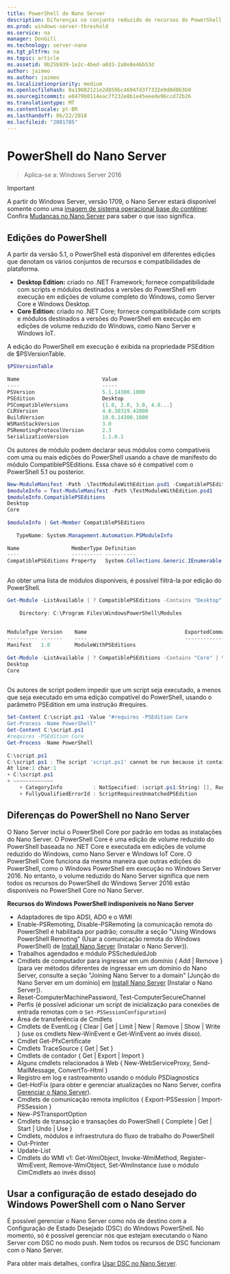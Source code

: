 ```yaml
---
title: PowerShell do Nano Server
description: Diferenças no conjunto reduzido de recursos do PowerShell no Nano Server
ms.prod: windows-server-threshold
ms.service: na
manager: DonGill
ms.technology: server-nano
ms.tgt_pltfrm: na
ms.topic: article
ms.assetid: 9b25b939-1e2c-4bed-a8d3-2a8e8e46b53d
author: jaimeo
ms.author: jaimeo
ms.localizationpriority: medium
ms.openlocfilehash: 8a19082121e2d859bc4694fd3f7332e9d0d0b3b9
ms.sourcegitcommit: e0479b0114eac7f232e8b1e45eeede96ccd72b26
ms.translationtype: MT
ms.contentlocale: pt-BR
ms.lasthandoff: 06/22/2018
ms.locfileid: "2081785"
---
```

# <a name="powershell-on-nano-server"></a>PowerShell do Nano Server

>Aplica-se a: Windows Server 2016
  
> [!IMPORTANT]
> A partir do Windows Server, versão 1709, o Nano Server estará disponível somente como uma [imagem de sistema operacional base do contêiner](/virtualization/windowscontainers/quick-start/using-insider-container-images#install-base-container-image). Confira [Mudanças no Nano Server](nano-in-semi-annual-channel.md) para saber o que isso significa. 
  
## <a name="powershell-editions"></a>Edições do PowerShell   
  
A partir da versão 5.1, o PowerShell está disponível em diferentes edições que denotam os vários conjuntos de recursos e compatibilidades de plataforma.  
  
- **Desktop Edition:** criado no .NET Framework; fornece compatibilidade com scripts e módulos destinados a versões do PowerShell em execução em edições de volume completo do Windows, como Server Core e Windows Desktop.  
- **Core Edition:** criado no .NET Core; fornece compatibilidade com scripts e módulos destinados a versões do PowerShell em execução em edições de volume reduzido do Windows, como Nano Server e Windows IoT.  
  
A edição do PowerShell em execução é exibida na propriedade PSEdition de $PSVersionTable.  
```powershell  
$PSVersionTable  
  
Name                           Value  
----                           -----  
PSVersion                      5.1.14300.1000  
PSEdition                      Desktop  
PSCompatibleVersions           {1.0, 2.0, 3.0, 4.0...}  
CLRVersion                     4.0.30319.42000  
BuildVersion                   10.0.14300.1000  
WSManStackVersion              3.0  
PSRemotingProtocolVersion      2.3  
SerializationVersion           1.1.0.1  
```  
  
Os autores de módulo podem declarar seus módulos como compatíveis com uma ou mais edições do PowerShell usando a chave de manifesto do módulo CompatiblePSEditions. Essa chave só é compatível com o PowerShell 5.1 ou posterior.  
```powershell  
New-ModuleManifest -Path .\TestModuleWithEdition.psd1 -CompatiblePSEditions Desktop,Core -PowerShellVersion 5.1  
$moduleInfo = Test-ModuleManifest -Path \TestModuleWithEdition.psd1  
$moduleInfo.CompatiblePSEditions  
Desktop  
Core  
  
$moduleInfo | Get-Member CompatiblePSEditions  
  
   TypeName: System.Management.Automation.PSModuleInfo  
  
Name                 MemberType Definition  
----                 ---------- ----------  
CompatiblePSEditions Property   System.Collections.Generic.IEnumerable[string] CompatiblePSEditions {get;}  
  
```  
Ao obter uma lista de módulos disponíveis, é possível filtrá-la por edição do PowerShell.  
```powershell  
Get-Module -ListAvailable | ? CompatiblePSEditions -Contains "Desktop"  
  
    Directory: C:\Program Files\WindowsPowerShell\Modules  
  
  
ModuleType Version    Name                                ExportedCommands  
---------- -------    ----                                ----------------  
Manifest   1.0        ModuleWithPSEditions  
  
Get-Module -ListAvailable | ? CompatiblePSEditions -Contains "Core" | % CompatiblePSEditions  
Desktop  
Core  
  
```  
Os autores de script podem impedir que um script seja executado, a menos que seja executado em uma edição compatível do PowerShell, usando o parâmetro PSEdition em uma instrução #requires.  
```powershell  
Set-Content C:\script.ps1 -Value "#requires -PSEdition Core  
Get-Process -Name PowerShell"  
Get-Content C:\script.ps1  
#requires -PSEdition Core  
Get-Process -Name PowerShell  
  
C:\script.ps1  
C:\script.ps1 : The script 'script.ps1' cannot be run because it contained a "#requires" statement for PowerShell editions 'Core'. The edition of PowerShell that is required by the script does not match the currently running PowerShell Desktop edition.  
At line:1 char:1  
+ C:\script.ps1  
+ ~~~~~~~~~~~~~  
    + CategoryInfo          : NotSpecified: (script.ps1:String) [], RuntimeException  
    + FullyQualifiedErrorId : ScriptRequiresUnmatchedPSEdition  
```  
  
## <a name="differences-in-powershell-on-nano-server"></a>Diferenças do PowerShell no Nano Server  
O Nano Server inclui o PowerShell Core por padrão em todas as instalações do Nano Server. O PowerShell Core é uma edição de volume reduzido do PowerShell baseada no .NET Core e executada em edições de volume reduzido do Windows, como Nano Server e Windows IoT Core. O PowerShell Core funciona da mesma maneira que outras edições do PowerShell, como o Windows PowerShell em execução no Windows Server 2016. No entanto, o volume reduzido do Nano Server significa que nem todos os recursos do PowerShell do Windows Server 2016 estão disponíveis no PowerShell Core no Nano Server.  
  
  
**Recursos do Windows PowerShell indisponíveis no Nano Server**  
* Adaptadores de tipo ADSI, ADO e o WMI   
* Enable-PSRemoting, Disable-PSRemoting (a comunicação remota do PowerShell é habilitada por padrão; consulte a seção "Using Windows PowerShell Remoting" (Usar a comunicação remota do Windows PowerShell) de [Install Nano Server](Getting-Started-with-Nano-Server.md) (Instalar o Nano Server)).  
* Trabalhos agendados e módulo PSScheduledJob   
* Cmdlets de computador para ingressar em um domínio { Add | Remove } (para ver métodos diferentes de ingressar em um domínio do Nano Server, consulte a seção "Joining Nano Server to a domain" [Junção do Nano Server em um domínio] em [Install Nano Server](Getting-Started-with-Nano-Server.md) [Instalar o Nano Server]).  
* Reset-ComputerMachinePassword, Test-ComputerSecureChannel   
* Perfis (é possível adicionar um script de inicialização para conexões de entrada remotas com o `Set-PSSessionConfiguration`)  
* Área de transferência de Cmdlets   
* Cmdlets de EventLog { Clear | Get | Limit | New | Remove | Show | Write } (use os cmdlets New-WinEvent e Get-WinEvent ao invés disso).   
* Cmdlet Get-PfxCertificate   
* Cmdlets TraceSource { Get | Set }   
* Cmdlets de contador { Get | Export | Import }   
* Alguns cmdlets relacionados à Web { New-WebServiceProxy, Send-MailMessage, ConvertTo-Html }  
* Registro em log e rastreamento usando o módulo PSDiagnostics    
* Get-HotFix (para obter e gerenciar atualizações no Nano Server, confira [Gerenciar o Nano Server](Manage-Nano-Server.md)).  
* Cmdlets de comunicação remota implícitos { Export-PSSession | Import-PSSession }   
* New-PSTransportOption   
* Cmdlets de transação e transações do PowerShell { Complete | Get | Start | Undo | Use }   
* Cmdlets, módulos e infraestrutura do fluxo de trabalho do PowerShell   
* Out-Printer   
* Update-List   
* Cmdlets do WMI v1: Get-WmiObject, Invoke-WmiMethod, Register-WmiEvent, Remove-WmiObject, Set-WmiInstance (use o módulo CimCmdlets ao invés disso)   
  
## <a name="using-windows-powershell-desired-state-configuration-with-nano-server"></a>Usar a configuração de estado desejado do Windows PowerShell com o Nano Server  
  
É possível gerenciar o Nano Server como nós de destino com a Configuração de Estado Desejado (DSC) do Windows PowerShell. No momento, só é possível gerenciar nós que estejam executando o Nano Server com DSC no modo push. Nem todos os recursos de DSC funcionam com o Nano Server.  
  
Para obter mais detalhes, confira [Usar DSC no Nano Server](https://msdn.microsoft.com/powershell/dsc/nanoDsc).  
  
  


